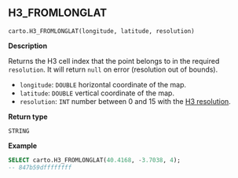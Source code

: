 ## H3_FROMLONGLAT

```sql:signature
carto.H3_FROMLONGLAT(longitude, latitude, resolution)
```

**Description**

Returns the H3 cell index that the point belongs to in the required `resolution`. It will return `null` on error (resolution out of bounds).

* `longitude`: `DOUBLE` horizontal coordinate of the map.
* `latitude`: `DOUBLE` vertical coordinate of the map.
* `resolution`: `INT` number between 0 and 15 with the [H3 resolution](https://h3geo.org/docs/core-library/restable).

**Return type**

`STRING`

**Example**

```sql
SELECT carto.H3_FROMLONGLAT(40.4168, -3.7038, 4);
-- 847b59dffffffff
```
